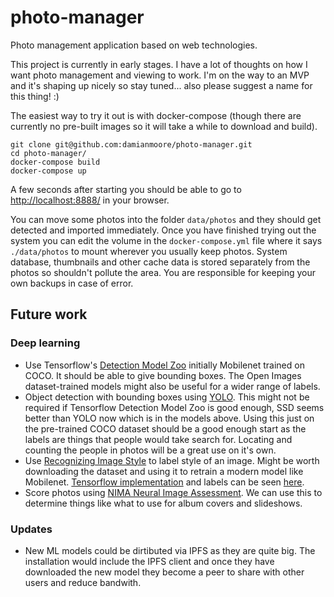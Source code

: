 # photo-manager

Photo management application based on web technologies.

This project is currently in early stages. I have a lot of thoughts on how I want photo management and viewing to work. I'm on the way to an MVP and it's shaping up nicely so stay tuned... also please suggest a name for this thing! :)

The easiest way to try it out is with docker-compose (though there are currently no pre-built images so it will take a while to download and build).

```
git clone git@github.com:damianmoore/photo-manager.git
cd photo-manager/
docker-compose build
docker-compose up
```

A few seconds after starting you should be able to go to [http://localhost:8888/](http://localhost:8888/) in your browser.

You can move some photos into the folder `data/photos` and they should get detected and imported immediately. Once you have finished trying out the system you can edit the volume in the `docker-compose.yml` file where it says `./data/photos` to mount wherever you usually keep photos. System database, thumbnails and other cache data is stored separately from the photos so shouldn't pollute the area. You are responsible for keeping your own backups in case of error.


## Future work

### Deep learning

* Use Tensorflow's [Detection Model Zoo](https://github.com/tensorflow/models/blob/master/research/object_detection/g3doc/detection_model_zoo.md) initially Mobilenet trained on COCO. It should be able to give bounding boxes. The Open Images dataset-trained models might also be useful for a wider range of labels.
* Object detection with bounding boxes using [YOLO](https://pjreddie.com/darknet/yolo/). This might not be required if Tensorflow Detection Model Zoo is good enough, SSD seems better than YOLO now which is in the models above. Using this just on the pre-trained COCO dataset should be a good enough start as the labels are things that people would take search for. Locating and counting the people in photos will be a great use on it's own.
* Use [Recognizing Image Style](http://sergeykarayev.com/recognizing-image-style) to label style of an image. Might be worth downloading the dataset and using it to retrain a modern model like Mobilenet. [Tensorflow implementation](https://github.com/joelthchao/tensorflow-finetune-flickr-style) and labels can be seen [here](https://github.com/joelthchao/tensorflow-finetune-flickr-style/blob/master/assemble_data.py#L15).
* Score photos using [NIMA Neural Image Assessment](https://research.googleblog.com/2017/12/introducing-nima-neural-image-assessment.html). We can use this to determine things like what to use for album covers and slideshows.

### Updates

* New ML models could be dirtibuted via IPFS as they are quite big. The installation would include the IPFS client and once they have downloaded the new model they become a peer to share with other users and reduce bandwith.
